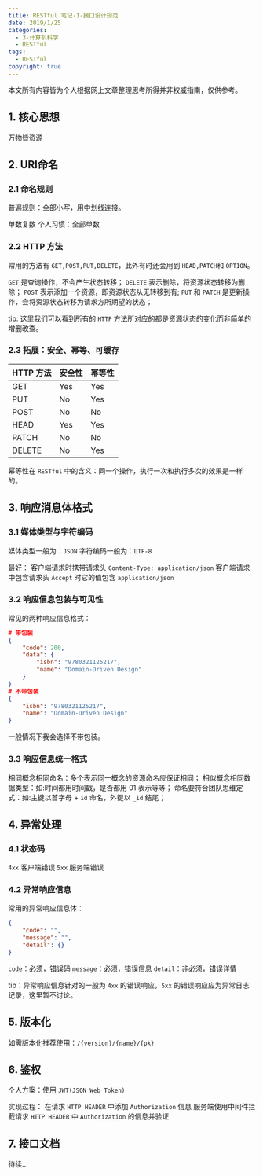 ```yaml
---
title: RESTful 笔记-1-接口设计规范
date: 2019/1/25
categories:
  - 3-计算机科学
  - RESTful
tags:
  - RESTful
copyright: true
---
```


本文所有内容皆为个人根据网上文章整理思考所得并非权威指南，仅供参考。

## 1. 核心思想

万物皆资源

## 2. URI命名

### 2.1 命名规则

普遍规则：全部小写，用中划线连接。

单数复数
个人习惯：全部单数

### 2.2 HTTP 方法

常用的方法有 `GET,POST,PUT,DELETE`，此外有时还会用到 `HEAD,PATCH`和 `OPTION`。

`GET` 是查询操作，不会产生状态转移；
`DELETE` 表示删除，将资源状态转移为删除；
`POST` 表示添加一个资源，即资源状态从无转移到有;
`PUT` 和 `PATCH` 是更新操作，会将资源状态转移为请求方所期望的状态；

tip: 这里我们可以看到所有的 `HTTP` 方法所对应的都是资源状态的变化而非简单的增删改查。

### 2.3 拓展：安全、幂等、可缓存

| HTTP 方法 | 安全性 | 幂等性 |
| --- | --- | --- |
| GET | Yes | Yes |
| PUT | No | Yes |
| POST | No | No |
| HEAD | Yes | Yes |
| PATCH | No | No |
| DELETE | No | Yes |

幂等性在 `RESTful` 中的含义：同一个操作，执行一次和执行多次的效果是一样的。

## 3. 响应消息体格式

### 3.1 媒体类型与字符编码

媒体类型一般为：`JSON`
字符编码一般为：`UTF-8`

最好：
客户端请求时携带请求头 `Content-Type: application/json`
客户端请求中包含请求头 `Accept` 时它的值包含 `application/json`

### 3.2 响应信息包装与可见性

常见的两种响应信息格式：

```json
# 带包装
{
    "code": 200,
    "data": {
        "isbn": "9780321125217", 
        "name": "Domain-Driven Design"
    }
}
# 不带包装
{
    "isbn": "9780321125217", 
    "name": "Domain-Driven Design"
}
```

一般情况下我会选择不带包装。

### 3.3 响应信息统一格式

相同概念相同命名：多个表示同一概念的资源命名应保证相同；
相似概念相同数据类型：如:时间都用时间戳，是否都用 01 表示等等；
命名要符合团队思维定式：如:主键以首字母 + `id` 命名，外键以 `_id` 结尾；

## 4. 异常处理

### 4.1 状态码

`4xx` 客户端错误
`5xx` 服务端错误

### 4.2 异常响应信息

常用的异常响应信息体：

```json
{
    "code": "",
    "message": "",
    "detail": {}
}
```

`code`：必须，错误码
`message`：必须，错误信息
`detail`：非必须，错误详情

tip：异常响应信息针对的一般为 `4xx` 的错误响应，`5xx` 的错误响应应为异常日志记录，这里暂不讨论。

## 5. 版本化

如需版本化推荐使用：`/{version}/{name}/{pk}`

## 6. 鉴权

个人方案：使用 `JWT(JSON Web Token)`

实现过程：
在请求 `HTTP HEADER` 中添加 `Authorization` 信息
服务端使用中间件拦截请求 `HTTP HEADER` 中 `Authorization` 的信息并验证

## 7. 接口文档

待续…